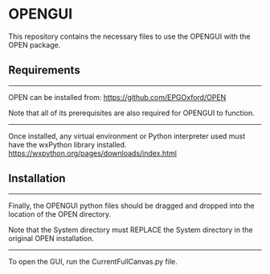# OPENGUI
This repository contains the necessary files
to use the OPENGUI with the OPEN package.

## Requirements
--------------------------------------------------
OPEN can be installed from:
https://github.com/EPGOxford/OPEN

Note that all of its prerequisites are also
required for OPENGUI to function.

--------------------------------------------------
Once installed, any virtual environment
or Python interpreter used must have the wxPython
library installed.
https://wxpython.org/pages/downloads/index.html

## Installation
--------------------------------------------------
Finally, the OPENGUI python files should be
dragged and dropped into the location of the 
OPEN directory.

Note that the System directory must REPLACE the
System directory in the original OPEN installation.

--------------------------------------------------
To open the GUI, run the CurrentFullCanvas.py file.
